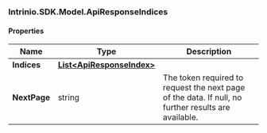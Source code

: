 [//]: # (CLASS:Intrinio.SDK.Model.ApiResponseIndices)

[//]: # (KIND:object)

### Intrinio.SDK.Model.ApiResponseIndices
#### Properties

[//]: # (START_DEFINITION)

Name | Type | Description
------------ | ------------- | -------------
**Indices** | [**List&lt;ApiResponseIndex&gt;**](ApiResponseIndex.md) |  &nbsp;
**NextPage** | string | The token required to request the next page of the data. If null, no further results are available. &nbsp;

[//]: # (END_DEFINITION)


[//]: # (CONTAINED_CLASS:Intrinio.SDK.Model.ApiResponseIndex)


